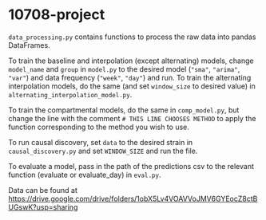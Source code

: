 # 10708-project

`data_processing.py` contains functions to process the raw data into pandas DataFrames.

To train the baseline and interpolation (except alternating) models, change `model_name` and `group` in `model.py` to the desired model (`"sma"`, `"arima"`, `"var"`) and data frequency (`"week"`, `"day"`) and run. To train the alternating interpolation models, do the same (and set `window_size` to desired value) in `alternating_interpolation_model.py`.

To train the compartmental models, do the same in `comp_model.py`, but change the line with the comment `# THIS LINE CHOOSES METHOD` to apply the function corresponding to the method you wish to use.

To run causal discovery, set `data` to the desired strain in `causal_discovery.py` and set `WINDOW_SIZE` and run the file.

To evaluate a model, pass in the path of the predictions csv to the relevant function (evaluate or evaluate_day) in `eval.py`.

Data can be found at https://drive.google.com/drive/folders/1obX5Lv4VOAVVoJMV6GYEocZ8ctBUGswK?usp=sharing
